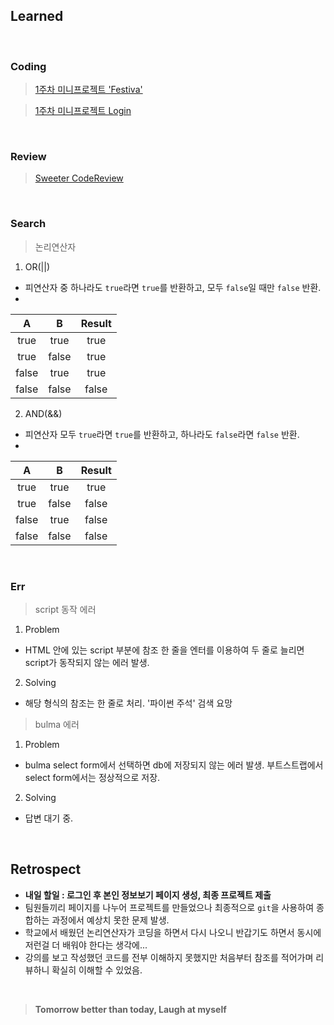 ## Learned

<br>

### Coding

> [1주차 미니프로젝트 'Festiva'](https://github.com/lilclown97/hangheo99/tree/main/TIL/05-11/1W-minioro-demo)

> [1주차 미니프로젝트 Login](https://github.com/lilclown97/hangheo99/tree/main/TIL/05-11/1W-minipro-login)

<br>

### Review

> [Sweeter CodeReview](https://github.com/lilclown97/hangheo99/tree/main/TIL/05-11/login_codereview)

<br>

### Search

> 논리연산자

1. OR(||)
- 피연산자 중 하나라도 `true`라면 `true`를 반환하고, 모두 `false`일 때만 `false` 반환.
- 
|A|B|Result|
|:---:|:---:|:---:|
|true|true|true|
|true|false|true|
|false|true|true|
|false|false|false|

2. AND(&&)
- 피연산자 모두 `true`라면 `true`를 반환하고, 하나라도 `false`라면 `false` 반환.
- 
|A|B|Result|
|:---:|:---:|:---:|
|true|true|true|
|true|false|false|
|false|true|false|
|false|false|false|

<br>

### Err

> script 동작 에러

1. Problem
- HTML 안에 있는 script 부분에 참조 한 줄을 엔터를 이용하여 두 줄로 늘리면 script가 동작되지 않는 에러 발생.
2. Solving
- 해당 형식의 참조는 한 줄로 처리. '파이썬 주석' 검색 요망

> bulma 에러

1. Problem
- bulma select form에서 선택하면 db에 저장되지 않는 에러 발생. 부트스트랩에서 select form에서는 정상적으로 저장.
2. Solving
- 답변 대기 중. 

<br>

## Retrospect

- **내일 할일 : 로그인 후 본인 정보보기 페이지 생성, 최종 프로젝트 제출**
- 팀원들끼리 페이지를 나누어 프로젝트를 만들었으나 최종적으로 `git`을 사용하여 종합하는 과정에서 예상치 못한 문제 발생.
- 학교에서 배웠던 논리연산자가 코딩을 하면서 다시 나오니 반갑기도 하면서 동시에 저런걸 더 배워야 한다는 생각에...
- 강의를 보고 작성했던 코드를 전부 이해하지 못했지만 처음부터 참조를 적어가며 리뷰하니 확실히 이해할 수 있었음.

<br>

> **Tomorrow better than today, Laugh at myself**
